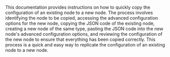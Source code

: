 This documentation provides instructions on how to quickly copy the configuration of an existing node to a new node. The
process involves identifying the node to be copied, accessing the advanced configuration options for the new node,
copying the JSON code of the existing node, creating a new node of the same type, pasting the JSON code into the new
node's advanced configuration options, and reviewing the configuration of the new node to ensure that everything has
been copied correctly. This process is a quick and easy way to replicate the configuration of an existing node to a new
node.
